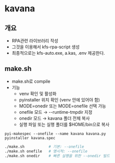 # kavana

## 개요

- RPA관련 라이브러리 작성
- 그것을 이용해서 kfs-rpa-script 생성
- 최종적으로는 kfs-auto.exe, a.kas, .env  제공한다.

## make.sh

- make.sh로 compile
- 기능
    * venv 확인 및 활성화
    * pyinstaller 위치 확인 (venv 안에 있어야 함)
    * MODE=onedir 또는 MODE=onefile 선택 가능
    * onefile 모드 → --runtime-tmpdir 지정
    * onedir 모드 → kavana 폴더 전체 복사
    * 실행 파일 또는 실행 폴더를 $HOME/bin으로 복사
```shell
pyi-makespec --onefile --name kavana kavana.py
pyinstaller kavana.spec
```
```bash
./make.sh           # 기본: --onefile
./make.sh onefile   # 명시적: --onefile
./make.sh onedir    # 빠른 실행을 위한 --onedir 빌드
```
